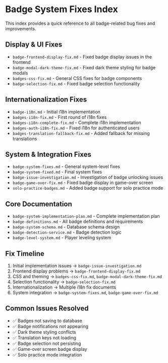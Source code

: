 # Badge System Fixes Index

This index provides a quick reference to all badge-related bug fixes and improvements.

## Display & UI Fixes
- `badge-frontend-display-fix.md` - Fixed badge display issues in the frontend
- `badge-modal-dark-theme-fix.md` - Fixed dark theme styling for badge modals
- `badges-css-fix.md` - General CSS fixes for badge components
- `badge-selection-fix.md` - Fixed badge selection functionality

## Internationalization Fixes
- `badge-i18n.md` - Initial i18n implementation
- `badges-i18n-fix.md` - First round of i18n fixes
- `badges-i18n-complete-fix.md` - Complete i18n implementation
- `badges-auth-i18n-fix.md` - Fixed i18n for authenticated users
- `badges-translation-fallback-fix.md` - Added fallback for missing translations

## System & Integration Fixes
- `badge-system-fixes.md` - General system-level fixes
- `badge-system-fixed.md` - Final system fixes
- `badge-issue-investigation.md` - Investigation of badge unlocking issues
- `badge-game-over-fix.md` - Fixed badge display in game-over screen
- `solo-practice-badges.md` - Added badge support for solo practice mode

## Core Documentation
- `badge-system-implementation-plan.md` - Complete implementation plan
- `badge-definitions.md` - All badge definitions and requirements
- `badge-system-schema.md` - Database schema design
- `badge-detection-service.md` - Badge detection logic
- `badge-level-system.md` - Player leveling system

## Fix Timeline
1. Initial implementation issues → `badge-issue-investigation.md`
2. Frontend display problems → `badge-frontend-display-fix.md`
3. CSS and theming → `badges-css-fix.md`, `badge-modal-dark-theme-fix.md`
4. Selection functionality → `badge-selection-fix.md`
5. Internationalization → Multiple i18n fix documents
6. System integration → `badge-system-fixes.md`, `badge-game-over-fix.md`

## Common Issues Resolved
- ✅ Badges not saving to database
- ✅ Badge notifications not appearing
- ✅ Dark theme styling conflicts
- ✅ Translation keys not loading
- ✅ Badge selection not persisting
- ✅ Game-over screen badge display
- ✅ Solo practice mode integration